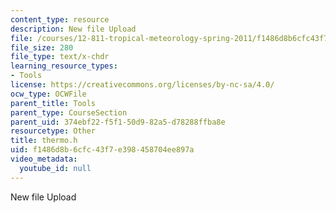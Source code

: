 ```yaml
---
content_type: resource
description: New file Upload
file: /courses/12-811-tropical-meteorology-spring-2011/f1486d8b6cfc43f7e398458704ee897a_thermo.h
file_size: 280
file_type: text/x-chdr
learning_resource_types:
- Tools
license: https://creativecommons.org/licenses/by-nc-sa/4.0/
ocw_type: OCWFile
parent_title: Tools
parent_type: CourseSection
parent_uid: 374ebf22-f5f1-50d9-82a5-d78288ffba8e
resourcetype: Other
title: thermo.h
uid: f1486d8b-6cfc-43f7-e398-458704ee897a
video_metadata:
  youtube_id: null
---
```

New file Upload